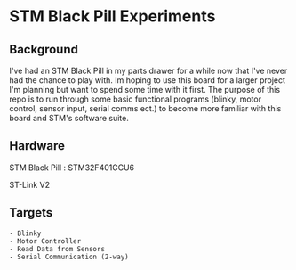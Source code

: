 # STM Black Pill Experiments

## Background

I've had an STM Black Pill in my parts drawer for a while now that I've never had the chance to play with. Im hoping to use this board for a larger project I'm planning but want to spend some time with it first. The purpose of this repo is to run through some basic functional programs (blinky, motor control, sensor input, serial comms ect.) to become more familiar with this board and STM's software suite.

## Hardware

STM Black Pill : STM32F401CCU6

ST-Link V2

## Targets

    - Blinky 
    - Motor Controller
    - Read Data from Sensors
    - Serial Communication (2-way)

